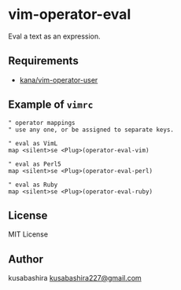 vim-operator-eval
=================

Eval a text as an expression.

Requirements
------------

- [kana/vim-operator-user](https://github.com/kana/vim-operator-user)

Example of `vimrc`
---------

```vim
" operator mappings
" use any one, or be assigned to separate keys.

" eval as VimL
map <silent>se <Plug>(operator-eval-vim)

" eval as Perl5
map <silent>se <Plug>(operator-eval-perl)

" eval as Ruby
map <silent>se <Plug>(operator-eval-ruby)
```

License
-------

MIT License

Author
-------

kusabashira <kusabashira227@gmail.com>
